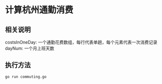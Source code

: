 # 计算杭州通勤消费
## 相关说明
costsInOneDay: 一个通勤花费数组，每行代表单趟，每个元素代表一次消费记录
dayNum: 一个月上班天数

## 执行方法
```shell
go run commuting.go
```
